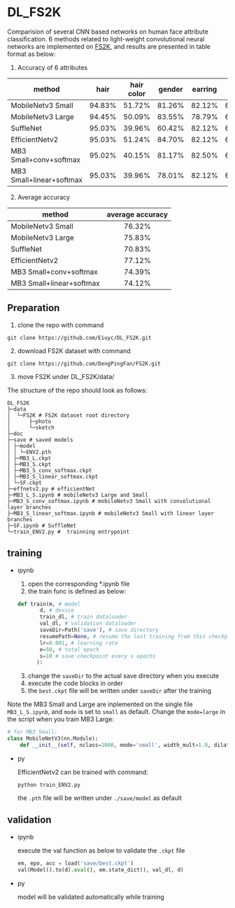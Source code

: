 # DL_FS2K
Comparision of several CNN based networks on human face attribute classification. 6 methods related to light-weight convolutional neural networks are implemented on [FS2K](https://github.com/DengPingFan/FS2K), and results are presented in table format as below:


1. Accuracy of 6 attributes
<center>

| method | hair | hair color | gender | earring | smile | frontal face |
| - | :-: | :-: | :-: | :-: | :-: | :-: |
|MobileNetv3 Small | 94.83% | 51.72% | 81.26% | 82.12% | 66.82% | 81.16% |
|MobileNetv3 Large | 94.45% | 50.09% | 83.55% | 78.79% | 66.54% | 81.54% |
|SuffleNet | 95.03% | 39.96% | 60.42% | 82.12% | 64.05% | 83.37% |
|EfficientNetv2 | 95.03% | 51.24% | 84.70% | 82.12% | 66.25% | 83.37% |
|MB3 Small+conv+softmax | 95.02% | 40.15% | 81.17% | 82.50% | 64.15% | 83.37% |
|MB3 Small+linear+softmax | 95.03% | 39.96% | 78.01% | 82.12% | 66.25% | 83.36% |
</center>

2. Average accuracy
<center>

| method | average accuracy |
| - | :-: |
|MobileNetv3 Small | 76.32%|
|MobileNetv3 Large | 75.83%|
|SuffleNet | 70.83%|
|EfficientNetv2 | 77.12%|
|MB3 Small+conv+softmax | 74.39%|
|MB3 Small+linear+softmax | 74.12%|
</center>

## Preparation

1. clone the repo with command
```
git clone https://github.com/Eiuyc/DL_FS2K.git
```
2. download FS2K dataset with command
```
git clone https://github.com/DengPingFan/FS2K.git
```

3. move FS2K under DL_FS2K/data/

The structure of the repo should look as follows:
```
DL_FS2K
├─data
│  └─FS2K # FS2K dataset root directory
│      ├─photo
│      └─sketch
├─doc
├─save # saved models
│ ├─model
│ │ └─ENV2.pth
│ ├─MB3_L.ckpt
│ ├─MB3_S.ckpt
│ ├─MB3_S_conv_softmax.ckpt
│ ├─MB3_S_linear_softmax.ckpt
│ └─SF.ckpt
├─effnetv2.py # efficientNet
├─MB3_L_S.ipynb # mobileNetv3 Large and Small
├─MB3_S_conv_softmax.ipynb # mobileNetv3 Small with convolutional layer branches
├─MB3_S_linear_softmax.ipynb # mobileNetv3 Small with linear layer branches
├─SF.ipynb # SuffleNet
└─train_ENV2.py #  trainning entrypoint
```


## training
- ipynb
  1. open the corresponding *.ipynb file
  2. the train func is defined as below:
   
   ```python
   def train(m, # model
          d, # device
          train_dl, # train dataloader
          val_dl, # validation dataloader
          saveDir=Path('save'), # save directory
          resumePath=None, # resume the last training from this checkpoint
          lr=0.001, # learning rate
          e=50, # total epoch
          s=10 # save checkpoint every s epochs
         ):
   ```
  3. change the `saveDir` to the actual save directory when you execute
  4. execute the code blocks in order
  5. the `best.ckpt` file will be written under `saveDir` after the training

Note the MB3 Small and Large are inplemented on the single file `MB3_L_S.ipynb`, and `mode` is set to `small` as default. Change the `mode=large` in the script when you train MB3 Large:

```python
# for MB3 Small:
class MobileNetV3(nn.Module):
    def __init__(self, nclass=1000, mode='small', width_mult=1.0, dilated=False, norm_layer=nn.BatchNorm2d):
```
  

- py
  
  EfficientNetv2 can be trained with command:

  ```shell
  python train_ENV2.py
  ```
  the `.pth` file will be written under `./save/model` as default


## validation
- ipynb
  
  execute the val function as below to validate the `.ckpt` file
  ```python
  em, epo, acc = load('save/best.ckpt')
  val(Model().to(d).eval(), em.state_dict(), val_dl, d)
  ```
  
- py
  
  model will be validated automatically while training
